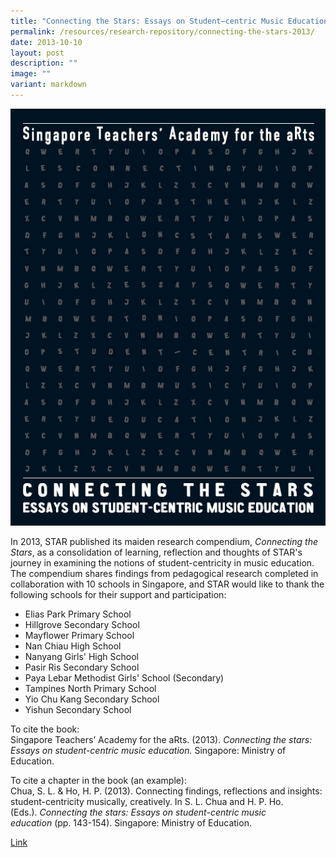 ```yaml
---
title: "Connecting the Stars: Essays on Student–centric Music Education"
permalink: /resources/research-repository/connecting-the-stars-2013/
date: 2013-10-10
layout: post
description: ""
image: ""
variant: markdown
---
```

<img src="/images/090f11768u5731.jpg" style="width:600px">

In 2013, STAR published its maiden research compendium,&nbsp;_Connecting the Stars_, as a consolidation of learning, reflection and thoughts of STAR's journey in examining the notions of student-centricity in music education. The compendium shares findings from pedagogical research completed in collaboration with 10 schools in Singapore, and STAR would like to thank the following schools for their support and participation:

*   Elias Park Primary School
*   Hillgrove Secondary&nbsp;School
*   Mayflower Primary&nbsp;School
*   Nan Chiau High&nbsp;School
*   Nanyang Girls' High&nbsp;School
*   Pasir Ris Secondary&nbsp;School
*   Paya Lebar Methodist Girls' School&nbsp;(Secondary)
*   Tampines North Primary&nbsp;School
*   Yio Chu Kang Secondary&nbsp;School
*   Yishun Secondary&nbsp;School

To cite the book:&nbsp;  
Singapore Teachers’ Academy for the aRts. (2013).&nbsp;_Connecting the stars: Essays on student-centric music education._&nbsp;Singapore: Ministry of Education.&nbsp;  
  
To cite a chapter in the book (an example):&nbsp;  
Chua, S. L. &amp; Ho, H. P. (2013). Connecting findings, reflections and insights: student-centricity musically, creatively. In S. L. Chua and H. P. Ho. (Eds.).&nbsp;_Connecting the stars: Essays on student-centric music education_&nbsp;(pp. 143-154). Singapore: Ministry of Education.

[Link](https://joom.ag/QPTd)